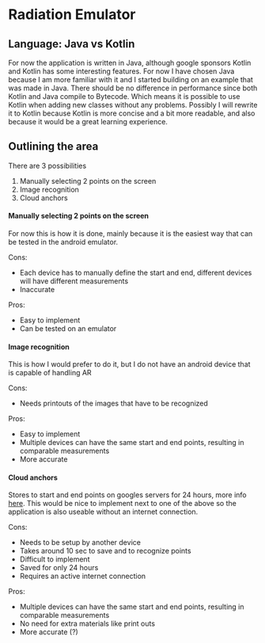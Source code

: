 Radiation Emulator
========

## Language: Java vs Kotlin

For now the application is written in Java, although google sponsors Kotlin and Kotlin has some interesting features. For now I have chosen Java because I am more familiar with it and I started building on an example that was made in Java. There should be no difference in performance since both Kotlin and Java compile to Bytecode. Which means it is possible to use Kotlin when adding new classes without any problems. Possibly I will rewrite it to Kotlin because Kotlin is more concise and a bit more readable, and also because it would be a great learning experience.

## Outlining the area

There are 3 possibilities
1. Manually selecting 2 points on the screen
2. Image recognition
3. Cloud anchors

#### Manually selecting 2 points on the screen
For now this is how it is done, mainly because it is the easiest way that can be tested in the android emulator.

Cons:
* Each device has to manually define the start and end, different devices will have different measurements
* Inaccurate  

Pros:
* Easy to implement
* Can be tested on an emulator

#### Image recognition
This is how I would prefer to do it, but I do not have an android device that is capable of handling AR

Cons:
* Needs printouts of the images that have to be recognized

Pros:
* Easy to implement
* Multiple devices can have the same start and end points, resulting in comparable measurements
* More accurate

#### Cloud anchors
Stores to start and end points on googles servers for 24 hours, more info [here](https://developers.google.com/ar/develop/java/cloud-anchors/overview-android). This would be nice to implement next to one of the above so the application is also useable without an internet connection.

Cons:
* Needs to be setup by another device
* Takes around 10 sec to save and to recognize points
* Difficult to implement
* Saved for only 24 hours
* Requires an active internet connection

Pros:
* Multiple devices can have the same start and end points, resulting in comparable measurements
* No need for extra materials like print outs
* More accurate (?)
